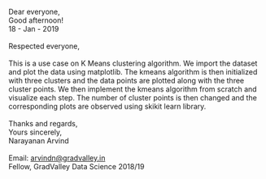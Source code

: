 Dear everyone, <br>
Good afternoon! <br>
18 - Jan - 2019 <br>
<br>
Respected everyone, <br>
<br>
This is a use case on K Means clustering algorithm. We import the dataset and plot the data using matplotlib. The kmeans algorithm is 
then initialized with three clusters and the data points are plotted along with the three cluster points. We then implement the kmeans 
algorithm from scratch and visualize each step. The number of cluster points is then changed and the corresponding plots are observed 
using skikit learn library.
<br>
<br>
Thanks and regards, <br>
Yours sincerely, <br>
Narayanan Arvind
<br>
<br>
Email: arvindn@gradvalley.in <br>
Fellow, GradValley Data Science 2018/19
